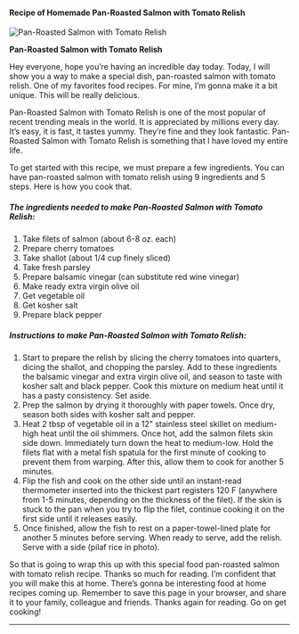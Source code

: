             

#### Recipe of Homemade Pan-Roasted Salmon with Tomato Relish

![Pan-Roasted Salmon with Tomato Relish](https://img-global.cpcdn.com/recipes/7bffbb24ffeff1c6/751x532cq70/pan-roasted-salmon-with-tomato-relish-recipe-main-photo.jpg)

**Pan-Roasted Salmon with Tomato Relish**

Hey everyone, hope you’re having an incredible day today. Today, I will show you a way to make a special dish, pan-roasted salmon with tomato relish. One of my favorites food recipes. For mine, I’m gonna make it a bit unique. This will be really delicious.

Pan-Roasted Salmon with Tomato Relish is one of the most popular of recent trending meals in the world. It is appreciated by millions every day. It’s easy, it is fast, it tastes yummy. They’re fine and they look fantastic. Pan-Roasted Salmon with Tomato Relish is something that I have loved my entire life.

To get started with this recipe, we must prepare a few ingredients. You can have pan-roasted salmon with tomato relish using 9 ingredients and 5 steps. Here is how you cook that.

##### The ingredients needed to make Pan-Roasted Salmon with Tomato Relish:

1.  Take filets of salmon (about 6-8 oz. each)
2.  Prepare cherry tomatoes
3.  Take shallot (about 1/4 cup finely sliced)
4.  Take fresh parsley
5.  Prepare balsamic vinegar (can substitute red wine vinegar)
6.  Make ready extra virgin olive oil
7.  Get vegetable oil
8.  Get kosher salt
9.  Prepare black pepper

##### Instructions to make Pan-Roasted Salmon with Tomato Relish:

1.  Start to prepare the relish by slicing the cherry tomatoes into quarters, dicing the shallot, and chopping the parsley. Add to these ingredients the balsamic vinegar and extra virgin olive oil, and season to taste with kosher salt and black pepper. Cook this mixture on medium heat until it has a pasty consistency. Set aside.
2.  Prep the salmon by drying it thoroughly with paper towels. Once dry, season both sides with kosher salt and pepper.
3.  Heat 2 tbsp of vegetable oil in a 12" stainless steel skillet on medium-high heat until the oil shimmers. Once hot, add the salmon filets skin side down. Immediately turn down the heat to medium-low. Hold the filets flat with a metal fish spatula for the first minute of cooking to prevent them from warping. After this, allow them to cook for another 5 minutes.
4.  Flip the fish and cook on the other side until an instant-read thermometer inserted into the thickest part registers 120 F (anywhere from 1-5 minutes, depending on the thickness of the filet). If the skin is stuck to the pan when you try to flip the filet, continue cooking it on the first side until it releases easily.
5.  Once finished, allow the fish to rest on a paper-towel-lined plate for another 5 minutes before serving. When ready to serve, add the relish. Serve with a side (pilaf rice in photo).

So that is going to wrap this up with this special food pan-roasted salmon with tomato relish recipe. Thanks so much for reading. I’m confident that you will make this at home. There’s gonna be interesting food at home recipes coming up. Remember to save this page in your browser, and share it to your family, colleague and friends. Thanks again for reading. Go on get cooking!

* * *